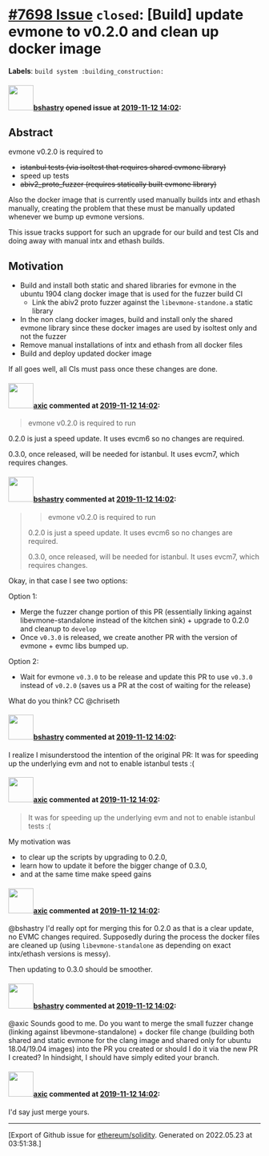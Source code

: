 # [\#7698 Issue](https://github.com/ethereum/solidity/issues/7698) `closed`: [Build] update evmone to v0.2.0 and clean up docker image
**Labels**: `build system :building_construction:`


#### <img src="https://avatars.githubusercontent.com/u/2388185?v=4" width="50">[bshastry](https://github.com/bshastry) opened issue at [2019-11-12 14:02](https://github.com/ethereum/solidity/issues/7698):

## Abstract

evmone v0.2.0 is required to
- ~~istanbul tests (via isoltest that requires shared evmone library)~~
- speed up tests
- ~~abiv2_proto_fuzzer (requires statically built evmone library)~~

Also the docker image that is currently used manually builds intx and ethash manually, creating the problem that these must be manually updated whenever we bump up evmone versions.

This issue tracks support for such an upgrade for our build and test CIs and doing away with manual intx and ethash builds.

## Motivation

- Build and install both static and shared libraries for evmone in the ubuntu 1904 clang docker image that is used for the fuzzer build CI
  - Link the abiv2 proto fuzzer against the `libevmone-standone.a` static library
- In the non clang docker images, build and install only the shared evmone library since these docker images are used by isoltest only and not the fuzzer
- Remove manual installations of intx and ethash from all docker files
- Build and deploy updated docker image

If all goes well, all CIs must pass once these changes are done.

#### <img src="https://avatars.githubusercontent.com/u/20340?v=4" width="50">[axic](https://github.com/axic) commented at [2019-11-12 14:02](https://github.com/ethereum/solidity/issues/7698#issuecomment-552992632):

> evmone v0.2.0 is required to run

0.2.0 is just a speed update. It uses evcm6 so no changes are required.

0.3.0, once released, will be needed for istanbul. It uses evcm7, which requires changes.

#### <img src="https://avatars.githubusercontent.com/u/2388185?v=4" width="50">[bshastry](https://github.com/bshastry) commented at [2019-11-12 14:02](https://github.com/ethereum/solidity/issues/7698#issuecomment-553005388):

> > evmone v0.2.0 is required to run
> 
> 0.2.0 is just a speed update. It uses evcm6 so no changes are required.
> 
> 0.3.0, once released, will be needed for istanbul. It uses evcm7, which requires changes.

Okay, in that case I see two options:

Option 1:

- Merge the fuzzer change portion of this PR (essentially linking against libevmone-standalone instead of the kitchen sink) + upgrade to 0.2.0 and cleanup to `develop`
- Once `v0.3.0` is released, we create another PR with the version of evmone + evmc libs bumped up.

Option 2:

- Wait for evmone `v0.3.0` to be release and update this PR to use `v0.3.0` instead of `v0.2.0` (saves us a PR at the cost of waiting for the release)

What do you think? CC @chriseth

#### <img src="https://avatars.githubusercontent.com/u/2388185?v=4" width="50">[bshastry](https://github.com/bshastry) commented at [2019-11-12 14:02](https://github.com/ethereum/solidity/issues/7698#issuecomment-553006056):

I realize I misunderstood the intention of the original PR: It was for speeding up the underlying evm and not to enable istanbul tests :(

#### <img src="https://avatars.githubusercontent.com/u/20340?v=4" width="50">[axic](https://github.com/axic) commented at [2019-11-12 14:02](https://github.com/ethereum/solidity/issues/7698#issuecomment-553352940):

> It was for speeding up the underlying evm and not to enable istanbul tests :(

My motivation was
- to clear up the scripts by upgrading to 0.2.0,
- learn how to update it before the bigger change of 0.3.0,
- and at the same time make speed gains

#### <img src="https://avatars.githubusercontent.com/u/20340?v=4" width="50">[axic](https://github.com/axic) commented at [2019-11-12 14:02](https://github.com/ethereum/solidity/issues/7698#issuecomment-553354043):

@bshastry I'd really opt for merging this for 0.2.0 as that is a clear update, no EVMC changes required. Supposedly during the process the docker files are cleaned up (using `libevmone-standalone` as depending on exact intx/ethash versions is messy).

Then updating to 0.3.0 should be smoother.

#### <img src="https://avatars.githubusercontent.com/u/2388185?v=4" width="50">[bshastry](https://github.com/bshastry) commented at [2019-11-12 14:02](https://github.com/ethereum/solidity/issues/7698#issuecomment-553356631):

@axic Sounds good to me. Do you want to merge the small fuzzer change (linking against libevmone-standalone) + docker file change (building both shared and static evmone for the clang image and shared only for ubuntu 18.04/19.04 images) into the PR you created or should I do it via the new PR I created? In hindsight, I should have simply edited your branch.

#### <img src="https://avatars.githubusercontent.com/u/20340?v=4" width="50">[axic](https://github.com/axic) commented at [2019-11-12 14:02](https://github.com/ethereum/solidity/issues/7698#issuecomment-553357171):

I'd say just merge yours.


-------------------------------------------------------------------------------



[Export of Github issue for [ethereum/solidity](https://github.com/ethereum/solidity). Generated on 2022.05.23 at 03:51:38.]
